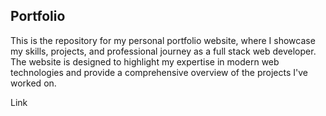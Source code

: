 ## Portfolio

This is the repository for my personal portfolio website, where I showcase my skills, projects, and professional journey as a full stack web developer. The website is designed to highlight my expertise in modern web technologies and provide a comprehensive overview of the projects I've worked on.

<a>
Link
</a>
